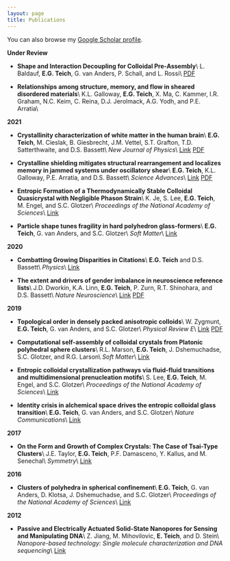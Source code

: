 ```yaml
---
layout: page
title: Publications
---
```


You can also browse my <a href="https://scholar.google.co.in/citations?user=-YQ6xjwAAAAJ&hl=en" target="_blank">Google Scholar profile</a>.
<br />

**Under Review**

- **Shape and Interaction Decoupling for Colloidal Pre-Assembly**\\
    L. Baldauf, **E.G. Teich**, G. van Anders, P. Schall, and L. Rossi\\
    <a href="https://arxiv.org/pdf/1909.10361" target="_blank">PDF</a>

- **Relationships among structure, memory, and flow in sheared disordered materials**\\
    K.L. Galloway, **E.G. Teich**, X. Ma, C. Kammer, I.R. Graham, N.C. Keim, C. Reina, D.J. Jerolmack, A.G. Yodh, and P.E. Arratia\\

**2021**

- **Crystallinity characterization of white matter in the human brain**\\
    **E.G. Teich**, M. Cieslak, B. Giesbrecht, J.M. Vettel, S.T. Grafton, T.D. Satterthwaite, and D.S. Bassett\\
    *New Journal of Physics*\\
    <a href="https://iopscience.iop.org/article/10.1088/1367-2630/ac1286" target="_blank">Link</a>
    <a href="https://arxiv.org/pdf/2010.06644" target="_blank">PDF</a>

- **Crystalline shielding mitigates structural rearrangement and localizes memory in jammed systems under oscillatory shear**\\
    **E.G. Teich**, K.L. Galloway, P.E. Arratia, and D.S. Bassett\\
    *Science Advances*\\
    <a href="https://advances.sciencemag.org/content/7/20/eabe3392" target="_blank">Link</a>
    <a href="https://arxiv.org/pdf/2004.06065v2.pdf" target="_blank">PDF</a>

- **Entropic Formation of a Thermodynamically Stable Colloidal Quasicrystal with Negligible Phason Strain**\\
    K. Je, S. Lee, **E.G. Teich**, M. Engel, and S.C. Glotzer\\
    *Proceedings of the National Academy of Sciences*\\
    <a href="https://www.pnas.org/content/118/7/e2011799118" target="_blank">Link</a>

- **Particle shape tunes fragility in hard polyhedron glass-formers**\\
    **E.G. Teich**, G. van Anders, and S.C. Glotzer\\
    *Soft Matter*\\
    <a href="https://pubs.rsc.org/en/content/articlelanding/2020/sm/d0sm01067g#!divAbstract" target="_blank">Link</a>

**2020**

- **Combatting Growing Disparities in Citations**\\
    **E.G. Teich** and D.S. Bassett\\
    *Physics*\\
    <a href="https://physics.aps.org/articles/v13/191" target="_blank">Link</a>

- **The extent and drivers of gender imbalance in neuroscience reference lists**\\
    J.D. Dworkin, K.A. Linn, **E.G. Teich**, P. Zurn, R.T. Shinohara, and D.S. Bassett\\
    *Nature Neuroscience*\\
    <a href="https://www.nature.com/articles/s41593-020-0658-y" target="_blank">Link</a>
    <a href="https://arxiv.org/pdf/2001.01002" target="_blank">PDF</a>

**2019**

- **Topological order in densely packed anisotropic colloids**\\
    W. Zygmunt, **E.G. Teich**, G. van Anders, and S.C. Glotzer\\
    *Physical Review E*\\
    <a href="https://journals.aps.org/pre/abstract/10.1103/PhysRevE.100.032608" target="_blank">Link</a>
    <a href="https://arxiv.org/pdf/1906.10214" target="_blank">PDF</a>

- **Computational self-assembly of colloidal crystals from Platonic polyhedral sphere clusters**\\
    R.L. Marson, **E.G. Teich**, J. Dshemuchadse, S.C. Glotzer, and R.G. Larson\\
    *Soft Matter*\\
    <a href="https://pubs.rsc.org/en/content/articlelanding/2019/sm/c9sm00664h#!divAbstract" target="_blank">Link</a>

- **Entropic colloidal crystallization pathways via fluid-fluid transitions and multidimensional prenucleation motifs**\\
    S. Lee, **E.G. Teich**, M. Engel, and S.C. Glotzer\\
    *Proceedings of the National Academy of Sciences*\\
    <a href="https://www.pnas.org/content/116/30/14843" target="_blank">Link</a>

- **Identity crisis in alchemical space drives the entropic colloidal glass transition**\\
    **E.G. Teich**, G. van Anders, and S.C. Glotzer\\
    *Nature Communications*\\
    <a href="https://www.nature.com/articles/s41467-018-07977-2" target="_blank">Link</a>

**2017**

- **On the Form and Growth of Complex Crystals: The Case of Tsai-Type Clusters**\\
    J.E. Taylor, **E.G. Teich**, P.F. Damasceno, Y. Kallus, and M. Senechal\\
    *Symmetry*\\
    <a href="https://www.mdpi.com/2073-8994/9/9/188/htm" target="_blank">Link</a>

**2016**

- **Clusters of polyhedra in spherical confinement**\\
    **E.G. Teich**, G. van Anders, D. Klotsa, J. Dshemuchadse, and S.C. Glotzer\\
    *Proceedings of the National Academy of Sciences*\\
    <a href="https://www.pnas.org/content/113/6/E669" target="_blank">Link</a>

**2012**

- **Passive and Electrically Actuated Solid-State Nanopores for Sensing and Manipulating DNA**\\
    Z. Jiang, M. Mihovilovic, **E. Teich**, and D. Stein\\
    *Nanopore-based technology: Single molecule characterization and DNA sequencing*\\
    <a href="https://link.springer.com/protocol/10.1007%2F978-1-61779-773-6_14" target="_blank">Link</a>
